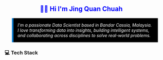 <h2 align="center" style="color:blue">👋🏻 Hi I'm Jing Quan Chuah</h2>

<!-- Quote container with white background -->
<blockquote style="background-color:rgb(0, 0, 0); padding:1em; border-left:5px solid #007acc; font-style:italic;color: white;">
    I'm a passionate Data Scientist based in Bandar Cassia, Malaysia. I love transforming data into insights, building intelligent systems, and collaborating across disciplines to solve real-world problems.
</blockquote>

<h3>💻 Tech Stack </h3>
